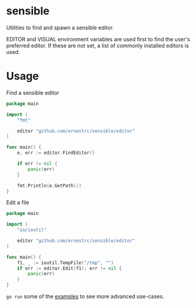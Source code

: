 # sensible
Utilities to find and spawn a sensible editor. 

EDITOR and VISUAL environment variables are used first to find the user's preferred editor. If these are not set, a list of commonly installed editors is used.

# Usage
Find a sensible editor
```go
package main

import (
	"fmt"

	editor "github.com/ernestrc/sensible/editor"
)

func main() {
	e, err := editor.FindEditor()

	if err != nil {
		panic(err)
	}

	fmt.Println(e.GetPath())
}
```


Edit a file

```go
package main

import (
	"io/ioutil"

	editor "github.com/ernestrc/sensible/editor"
)

func main() {
	f1, _ := ioutil.TempFile("/tmp", "")
	if err := editor.Edit(f1); err != nil {
		panic(err)
	}
}
```

`go run` some of the [examples](examples) to see more advanced use-cases.
